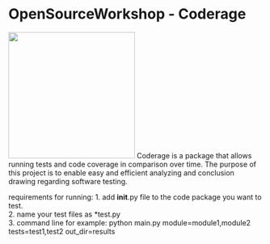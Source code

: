 # OpenSourceWorkshop - Coderage
<img src="https://github.com/shakedkialy/Coderage/blob/main/html_files/logo.png?raw=true" width="250"> 
Coderage is a package that allows running tests and code coverage in comparison over time.
The purpose of this project is to enable easy and efficient analyzing and conclusion drawing regarding software testing.


requirements for running: 
    1. add __init__.py file to the code package you want to test. \
    2. name your test files as *test.py \
    3. command line for example:
    python main.py module=module1,module2 tests=test1,test2 out_dir=results
